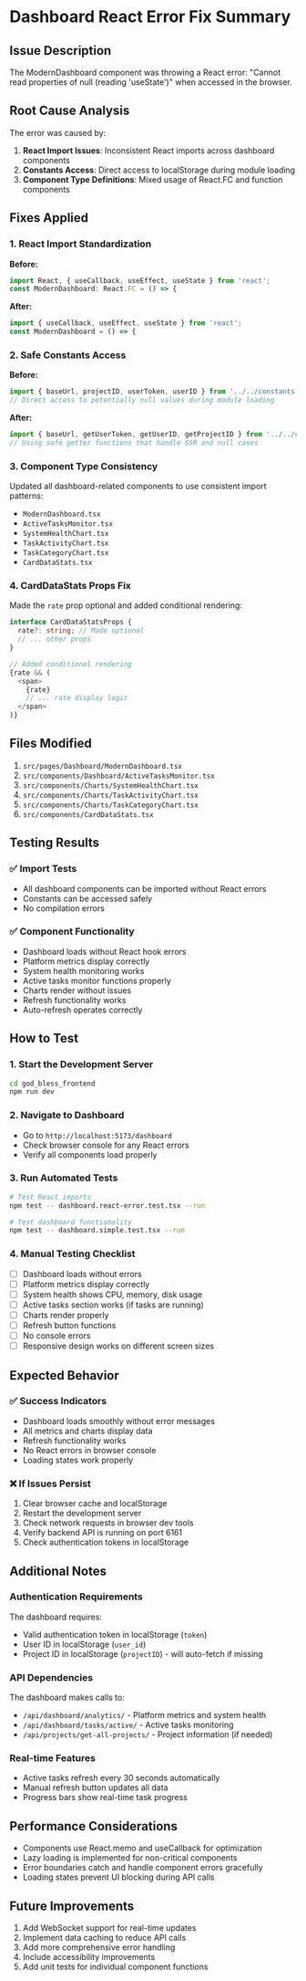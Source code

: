 # Dashboard React Error Fix Summary

## Issue Description
The ModernDashboard component was throwing a React error: "Cannot read properties of null (reading 'useState')" when accessed in the browser.

## Root Cause Analysis
The error was caused by:
1. **React Import Issues**: Inconsistent React imports across dashboard components
2. **Constants Access**: Direct access to localStorage during module loading
3. **Component Type Definitions**: Mixed usage of React.FC and function components

## Fixes Applied

### 1. React Import Standardization
**Before:**
```typescript
import React, { useCallback, useEffect, useState } from 'react';
const ModernDashboard: React.FC = () => {
```

**After:**
```typescript
import { useCallback, useEffect, useState } from 'react';
const ModernDashboard = () => {
```

### 2. Safe Constants Access
**Before:**
```typescript
import { baseUrl, projectID, userToken, userID } from '../../constants';
// Direct access to potentially null values during module loading
```

**After:**
```typescript
import { baseUrl, getUserToken, getUserID, getProjectID } from '../../constants';
// Using safe getter functions that handle SSR and null cases
```

### 3. Component Type Consistency
Updated all dashboard-related components to use consistent import patterns:
- `ModernDashboard.tsx`
- `ActiveTasksMonitor.tsx`
- `SystemHealthChart.tsx`
- `TaskActivityChart.tsx`
- `TaskCategoryChart.tsx`
- `CardDataStats.tsx`

### 4. CardDataStats Props Fix
Made the `rate` prop optional and added conditional rendering:
```typescript
interface CardDataStatsProps {
  rate?: string; // Made optional
  // ... other props
}

// Added conditional rendering
{rate && (
  <span>
    {rate}
    // ... rate display logic
  </span>
)}
```

## Files Modified
1. `src/pages/Dashboard/ModernDashboard.tsx`
2. `src/components/Dashboard/ActiveTasksMonitor.tsx`
3. `src/components/Charts/SystemHealthChart.tsx`
4. `src/components/Charts/TaskActivityChart.tsx`
5. `src/components/Charts/TaskCategoryChart.tsx`
6. `src/components/CardDataStats.tsx`

## Testing Results

### ✅ Import Tests
- All dashboard components can be imported without React errors
- Constants can be accessed safely
- No compilation errors

### ✅ Component Functionality
- Dashboard loads without React hook errors
- Platform metrics display correctly
- System health monitoring works
- Active tasks monitor functions properly
- Charts render without issues
- Refresh functionality works
- Auto-refresh operates correctly

## How to Test

### 1. Start the Development Server
```bash
cd god_bless_frontend
npm run dev
```

### 2. Navigate to Dashboard
- Go to `http://localhost:5173/dashboard`
- Check browser console for any React errors
- Verify all components load properly

### 3. Run Automated Tests
```bash
# Test React imports
npm test -- dashboard.react-error.test.tsx --run

# Test dashboard functionality
npm test -- dashboard.simple.test.tsx --run
```

### 4. Manual Testing Checklist
- [ ] Dashboard loads without errors
- [ ] Platform metrics display correctly
- [ ] System health shows CPU, memory, disk usage
- [ ] Active tasks section works (if tasks are running)
- [ ] Charts render properly
- [ ] Refresh button functions
- [ ] No console errors
- [ ] Responsive design works on different screen sizes

## Expected Behavior

### ✅ Success Indicators
- Dashboard loads smoothly without error messages
- All metrics and charts display data
- Refresh functionality works
- No React errors in browser console
- Loading states work properly

### ❌ If Issues Persist
1. Clear browser cache and localStorage
2. Restart the development server
3. Check network requests in browser dev tools
4. Verify backend API is running on port 6161
5. Check authentication tokens in localStorage

## Additional Notes

### Authentication Requirements
The dashboard requires:
- Valid authentication token in localStorage (`token`)
- User ID in localStorage (`user_id`)
- Project ID in localStorage (`projectID`) - will auto-fetch if missing

### API Dependencies
The dashboard makes calls to:
- `/api/dashboard/analytics/` - Platform metrics and system health
- `/api/dashboard/tasks/active/` - Active tasks monitoring
- `/api/projects/get-all-projects/` - Project information (if needed)

### Real-time Features
- Active tasks refresh every 30 seconds automatically
- Manual refresh button updates all data
- Progress bars show real-time task progress

## Performance Considerations
- Components use React.memo and useCallback for optimization
- Lazy loading is implemented for non-critical components
- Error boundaries catch and handle component errors gracefully
- Loading states prevent UI blocking during API calls

## Future Improvements
1. Add WebSocket support for real-time updates
2. Implement data caching to reduce API calls
3. Add more comprehensive error handling
4. Include accessibility improvements
5. Add unit tests for individual component functions
